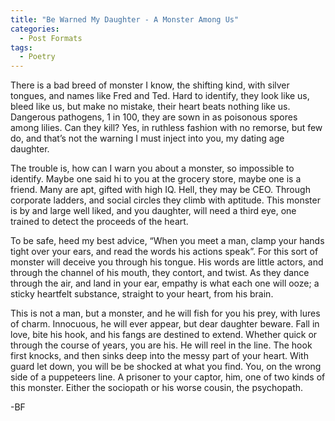 ```yaml
---
title: "Be Warned My Daughter - A Monster Among Us"
categories:
  - Post Formats
tags:
  - Poetry
---
```


There is a bad breed of monster I know, the shifting kind, with silver tongues, and names like Fred and Ted. Hard to identify, they look like us, bleed like us, but make no mistake, their heart beats nothing like us. Dangerous pathogens, 1 in 100, they are sown in as poisonous spores among lilies. Can they kill? Yes, in ruthless fashion with no remorse, but few do, and that’s not the warning I must inject into you, my dating age daughter.

The trouble is, how can I warn you about a monster, so impossible to identify. Maybe one said hi to you at the grocery store, maybe one is a friend. Many are apt, gifted with high IQ. Hell, they may be CEO. Through corporate ladders, and social circles they climb with aptitude. This monster is by and large well liked, and you daughter, will need a third eye, one trained to detect the proceeds of the heart.

To be safe, heed my best advice, “When you meet a man, clamp your hands tight over your ears, and read the words his actions speak”. For this sort of monster will deceive you through his tongue. His words are little actors, and through the channel of his mouth, they contort, and twist. As they dance through the air, and land in your ear, empathy is what each one will ooze; a sticky heartfelt substance, straight to your heart, from his brain.

This is not a man, but a monster, and he will fish for you his prey, with lures of charm. Innocuous, he will ever appear, but dear daughter beware. Fall in love, bite his hook, and his fangs are destined to extend. Whether quick or through the course of years, you are his. He will reel in the line. The hook first knocks, and then sinks deep into the messy part of your heart. With guard let down, you will be be shocked at what you find. You, on the wrong side of a puppeteers line. A prisoner to your captor, him, one of two kinds of this monster. Either the sociopath or his worse cousin, the psychopath.

-BF
